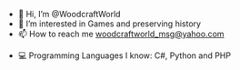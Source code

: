 - 👋 Hi, I’m @WoodcraftWorld
- 👀 I’m interested in Games and preserving history
- 📫 How to reach me woodcraftworld_msg@yahoo.com

<!---
WoodcraftWorld/WoodcraftWorld is a ✨ special ✨ repository because its `README.md` (this file) appears on your GitHub profile.
You can click the Preview link to take a look at your changes.

- 🌱 I’m currently learning 
--->
- 💻 Programming Languages I know: C#, Python and PHP

